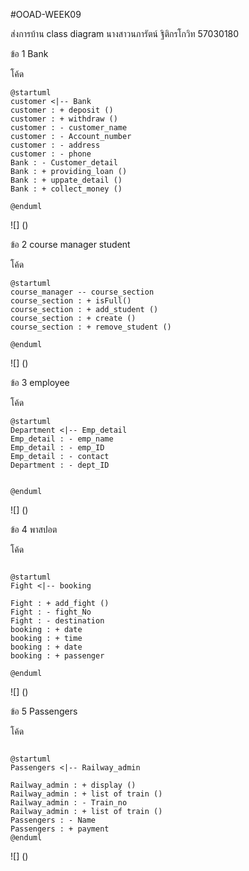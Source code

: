 #OOAD-WEEK09

ส่งการบ้าน class diagram นางสาวนภารัตน์ ฐิติกรโกวิท 57030180

ข้อ 1 Bank

โค้ด 

```
@startuml
customer <|-- Bank
customer : + deposit ()
customer : + withdraw ()
customer : - customer_name 
customer : - Account_number 
customer : - address 
customer : - phone
Bank : - Customer_detail
Bank : + providing_loan ()
Bank : + uppate_detail ()
Bank : + collect_money ()

@enduml
```
![]
()

ข้อ 2 course manager student

โค้ด
```
@startuml
course_manager -- course_section
course_section : + isFull()
course_section : + add_student ()
course_section : + create ()
course_section : + remove_student ()

@enduml
```
![]
()

ข้อ 3 employee

โค้ด
```
@startuml
Department <|-- Emp_detail
Emp_detail : - emp_name
Emp_detail : - emp_ID
Emp_detail : - contact
Department : - dept_ID


@enduml
```
![]
()

ข้อ 4 พาสปอต

โค้ด

```

@startuml
Fight <|-- booking

Fight : + add_fight ()
Fight : - fight_No
Fight : - destination
booking : + date
booking : + time
booking : + date
booking : + passenger

@enduml

```

![]
()

ข้อ 5 Passengers

โค้ด 
```

@startuml
Passengers <|-- Railway_admin

Railway_admin : + display ()
Railway_admin : + list of train ()
Railway_admin : - Train_no 
Railway_admin : + list of train ()
Passengers : - Name 
Passengers : + payment 
@enduml

```
![]
()
